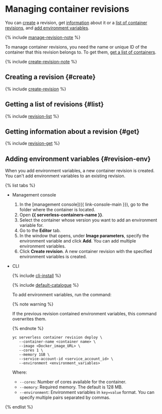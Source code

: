 # Managing container revisions

You can [create](#create) a revision, get [information](#get) about it or a [list of container revisions](#list), and [add environment variables](#revision-env).

{% include [manage-revision-note](../../_includes/serverless-containers/manage-revision-note.md) %}

To manage container revisions, you need the name or unique ID of the container that this revision belongs to. To get them, [get a list of containers](./list.md).

{% include [create-revision-note](../../_includes/serverless-containers/create-revision-note.md) %}

## Creating a revision {#create}

{% include [create-revision](../../_includes/serverless-containers/create-revision.md) %}

## Getting a list of revisions {#list}

{% include [revision-list](../../_includes/serverless-containers/revision-list.md) %}

## Getting information about a revision {#get}

{% include [revision-get](../../_includes/serverless-containers/revision-get.md) %}

## Adding environment variables {#revision-env}

When you add environment variables, a new container revision is created. You can't add environment variables to an existing revision.

{% list tabs %}

- Management console

    1. In the [management console]({{ link-console-main }}), go to the folder where the container is located.
    1. Open **{{ serverless-containers-name }}**.
    1. Select the container whose version you want to add an environment variable for.
    1. Go to the **Editor** tab.
    1. In the window that opens, under **Image parameters**, specify the environment variable and click **Add**. You can add multiple environment variables.
    1. Click **Create revision**. A new container revision with the specified environment variables is created.

- CLI

    {% include [cli-install](../../_includes/cli-install.md) %}

    {% include [default-catalogue](../../_includes/default-catalogue.md) %}

    To add environment variables, run the command:

    {% note warning %}

    If the previous revision contained environment variables, this command overwrites them.

    {% endnote %}

    ```
    yc serverless container revision deploy \
       --container-name <container name> \
       --image <Docker_image_URL> \
       --cores 1 \
       --memory 1GB \
       --service-account-id <service_account_id> \
       --environment <environment_variables>
    ```

    Where:
    
    * `--cores`: Number of cores available for the container.
    * `--memory`: Required memory. The default is 128 MB.
    * `--environment`: Environment variables in `key=value` format. You can specify multiple pairs separated by commas.

{% endlist %}

